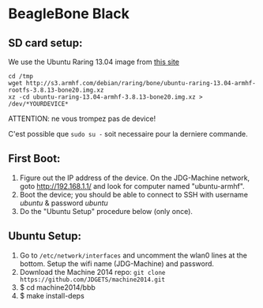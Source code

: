 BeagleBone Black
================

SD card setup:
--------------

We use the Ubuntu Raring 13.04 image from [this site](http://www.armhf.com/index.php/download/)

```
cd /tmp
wget http://s3.armhf.com/debian/raring/bone/ubuntu-raring-13.04-armhf-rootfs-3.8.13-bone20.img.xz
xz -cd ubuntu-raring-13.04-armhf-3.8.13-bone20.img.xz > /dev/*YOURDEVICE*
```
ATTENTION: ne vous trompez pas de device!

C'est possible que `sudo su -` soit necessaire pour la derniere commande.

First Boot:
-----------

1. Figure out the IP address of the device. On the JDG-Machine network, goto http://192.168.1.1/ and look for computer named "ubuntu-armhf".
2. Boot the device; you should be able to connect to SSH with username *ubuntu* & password *ubuntu*
3. Do the "Ubuntu Setup" procedure below (only once).

Ubuntu Setup:
-------------

1. Go to `/etc/network/interfaces` and uncomment the wlan0 lines at the bottom. Setup the wifi name (JDG-Machine) and password.
2. Download the Machine 2014 repo: `git clone https://github.com/JDGETS/machine2014.git`
3. $ cd machine2014/bbb
4. $ make install-deps


